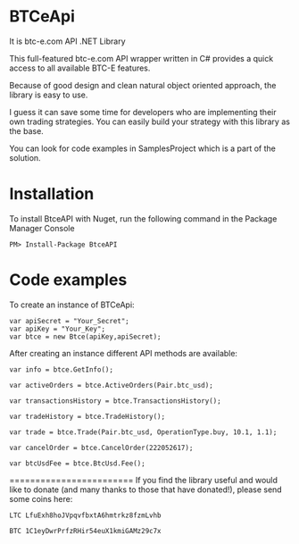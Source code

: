 BTCeApi
=======
It is btc-e.com API .NET Library

This full-featured btc-e.com API wrapper written in C# provides a quick access to all available BTC-E features.

Because of good design and clean natural object oriented approach, the library is easy to use. 

I guess it can save some time for developers who are implementing their own trading strategies. You can easily build
your strategy with this library as the base.

You can look for code examples in SamplesProject which is a part of the solution.

Installation
==============
To install BtceAPI with Nuget, run the following command in the Package Manager Console
```
PM> Install-Package BtceAPI
```

Code examples
==============
To create an instance of BTCeApi:
```
var apiSecret = "Your_Secret";
var apiKey = "Your_Key";
var btce = new Btce(apiKey,apiSecret);
```

After creating an instance different API methods are available:
```
var info = btce.GetInfo();

var activeOrders = btce.ActiveOrders(Pair.btc_usd);

var transactionsHistory = btce.TransactionsHistory();

var tradeHistory = btce.TradeHistory();

var trade = btce.Trade(Pair.btc_usd, OperationType.buy, 10.1, 1.1);

var cancelOrder = btce.CancelOrder(222052617);

var btcUsdFee = btce.BtcUsd.Fee();
```
========================
If you find the library useful and would like to donate (and many thanks to those that have donated!), please send some
 coins here:


```
LTC LfuExh8hoJVpqvfbxtA6hmtrkz8fzmLvhb

BTC 1C1eyDwrPrfzRHir54euX1kmiGAMz29c7x

```
